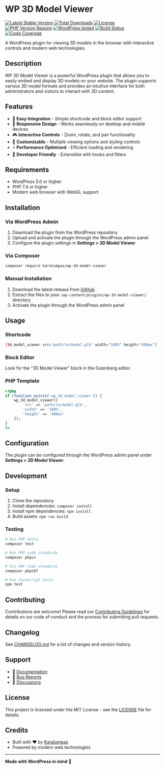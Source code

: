 # WP 3D Model Viewer

[![Latest Stable Version](https://poser.pugx.org/karalumpas/wp-3d-model-viewer/v/stable)](https://packagist.org/packages/karalumpas/wp-3d-model-viewer)
[![Total Downloads](https://poser.pugx.org/karalumpas/wp-3d-model-viewer/downloads)](https://packagist.org/packages/karalumpas/wp-3d-model-viewer)
[![License](https://poser.pugx.org/karalumpas/wp-3d-model-viewer/license)](https://packagist.org/packages/karalumpas/wp-3d-model-viewer)
[![PHP Version Require](https://poser.pugx.org/karalumpas/wp-3d-model-viewer/require/php)](https://packagist.org/packages/karalumpas/wp-3d-model-viewer)
[![WordPress tested](https://img.shields.io/badge/WordPress-tested%206.4+-green.svg)](https://wordpress.org/)
[![Build Status](https://img.shields.io/github/actions/workflow/status/Karalumpas/wp-3d-model-viewer/ci.yml?branch=main)](https://github.com/Karalumpas/wp-3d-model-viewer/actions)
[![Code Coverage](https://codecov.io/gh/Karalumpas/wp-3d-model-viewer/branch/main/graph/badge.svg)](https://codecov.io/gh/Karalumpas/wp-3d-model-viewer)

A WordPress plugin for viewing 3D models in the browser with interactive controls and modern web technologies.

## Description

WP 3D Model Viewer is a powerful WordPress plugin that allows you to easily embed and display 3D models on your website. The plugin supports various 3D model formats and provides an intuitive interface for both administrators and visitors to interact with 3D content.

## Features

- 🎯 **Easy Integration** - Simple shortcode and block editor support
- 📱 **Responsive Design** - Works seamlessly on desktop and mobile devices
- 🎮 **Interactive Controls** - Zoom, rotate, and pan functionality
- 🎨 **Customizable** - Multiple viewing options and styling controls
- ⚡ **Performance Optimized** - Efficient loading and rendering
- 🔧 **Developer Friendly** - Extensible with hooks and filters

## Requirements

- WordPress 5.0 or higher
- PHP 7.4 or higher
- Modern web browser with WebGL support

## Installation

### Via WordPress Admin

1. Download the plugin from the WordPress repository
2. Upload and activate the plugin through the WordPress admin panel
3. Configure the plugin settings in **Settings > 3D Model Viewer**

### Via Composer

```bash
composer require karalumpas/wp-3d-model-viewer
```

### Manual Installation

1. Download the latest release from [GitHub](https://github.com/Karalumpas/wp-3d-model-viewer/releases)
2. Extract the files to your `/wp-content/plugins/wp-3d-model-viewer/` directory
3. Activate the plugin through the WordPress admin panel

## Usage

### Shortcode

```php
[3d_model_viewer src="path/to/model.glb" width="100%" height="400px"]
```

### Block Editor

Look for the "3D Model Viewer" block in the Gutenberg editor.

### PHP Template

```php
<?php
if (function_exists('wp_3d_model_viewer')) {
    wp_3d_model_viewer([
        'src' => 'path/to/model.glb',
        'width' => '100%',
        'height' => '400px'
    ]);
}
?>
```

## Configuration

The plugin can be configured through the WordPress admin panel under **Settings > 3D Model Viewer**.

## Development

### Setup

1. Clone the repository
2. Install dependencies: `composer install`
3. Install npm dependencies: `npm install`
4. Build assets: `npm run build`

### Testing

```bash
# Run PHP tests
composer test

# Run PHP code standards
composer phpcs

# Fix PHP code standards
composer phpcbf

# Run JavaScript tests
npm test
```

## Contributing

Contributions are welcome! Please read our [Contributing Guidelines](CONTRIBUTING.md) for details on our code of conduct and the process for submitting pull requests.

## Changelog

See [CHANGELOG.md](CHANGELOG.md) for a list of changes and version history.

## Support

- 📖 [Documentation](https://github.com/Karalumpas/wp-3d-model-viewer/wiki)
- 🐛 [Bug Reports](https://github.com/Karalumpas/wp-3d-model-viewer/issues)
- 💬 [Discussions](https://github.com/Karalumpas/wp-3d-model-viewer/discussions)

## License

This project is licensed under the MIT License - see the [LICENSE](LICENSE) file for details.

## Credits

- Built with ❤️ by [Karalumpas](https://github.com/Karalumpas)
- Powered by modern web technologies

---

**Made with WordPress in mind** 🚀